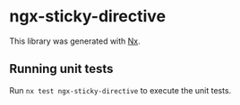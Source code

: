 # ngx-sticky-directive

This library was generated with [Nx](https://nx.dev).

## Running unit tests

Run `nx test ngx-sticky-directive` to execute the unit tests.
